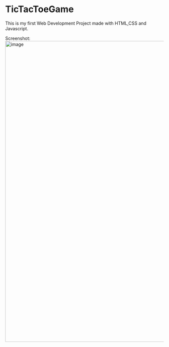 # TicTacToeGame<br>
This is my first Web Development Project made with HTML,CSS and Javascript.<br>

Screenshot:
<img width="956" alt="image" src="https://github.com/user-attachments/assets/0216a62a-6c95-4861-ad6a-b49cdabbd067" />

